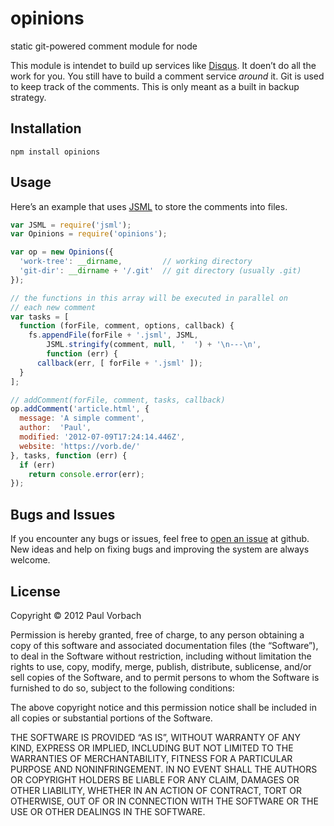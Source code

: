 opinions
========

static git-powered comment module for node

This module is intendet to build up services like [Disqus](http://disqus.com/).
It doen’t do all the work for you. You still have to build a comment service
_around_ it. Git is used to keep track of the comments. This is only meant as a
built in backup strategy.

Installation
------------

    npm install opinions

Usage
-----

Here’s an example that uses [JSML](https://github.com/pvorb/jsml) to store the
comments into files.

~~~ javascript
var JSML = require('jsml');
var Opinions = require('opinions');

var op = new Opinions({
  'work-tree': __dirname,         // working directory
  'git-dir': __dirname + '/.git'  // git directory (usually .git)
});

// the functions in this array will be executed in parallel on
// each new comment
var tasks = [
  function (forFile, comment, options, callback) {
    fs.appendFile(forFile + '.jsml', JSML,
        JSML.stringify(comment, null, '  ') + '\n---\n',
        function (err) {
      callback(err, [ forFile + '.jsml' ]);
  }
];

// addComment(forFile, comment, tasks, callback)
op.addComment('article.html', {
  message: 'A simple comment',
  author:  'Paul',
  modified: '2012-07-09T17:24:14.446Z',
  website: 'https://vorb.de/'
}, tasks, function (err) {
  if (err)
    return console.error(err);
});
~~~

Bugs and Issues
---------------

If you encounter any bugs or issues, feel free to
[open an issue](https://github.com/pvorb/node-opinions/issues) at github. New
ideas and help on fixing bugs and improving the system are always welcome.

License
-------

Copyright © 2012 Paul Vorbach

Permission is hereby granted, free of charge, to any person obtaining a copy of
this software and associated documentation files (the “Software”), to deal in
the Software without restriction, including without limitation the rights to
use, copy, modify, merge, publish, distribute, sublicense, and/or sell copies of
the Software, and to permit persons to whom the Software is furnished to do so,
subject to the following conditions:

The above copyright notice and this permission notice shall be included in all
copies or substantial portions of the Software.

THE SOFTWARE IS PROVIDED “AS IS”, WITHOUT WARRANTY OF ANY KIND, EXPRESS OR
IMPLIED, INCLUDING BUT NOT LIMITED TO THE WARRANTIES OF MERCHANTABILITY, FITNESS
FOR A PARTICULAR PURPOSE AND NONINFRINGEMENT. IN NO EVENT SHALL THE AUTHORS OR
COPYRIGHT HOLDERS BE LIABLE FOR ANY CLAIM, DAMAGES OR OTHER LIABILITY, WHETHER
IN AN ACTION OF CONTRACT, TORT OR OTHERWISE, OUT OF OR IN CONNECTION WITH THE
SOFTWARE OR THE USE OR OTHER DEALINGS IN THE SOFTWARE.
